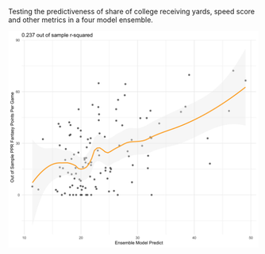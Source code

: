 Testing the predictiveness of share of college receiving yards,
speed score and other metrics in a four model ensemble.

![alt text](https://github.com/friscojosh/market-share/blob/master/oos_plot.png "")
